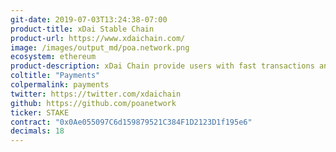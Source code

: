```yaml
---
git-date: 2019-07-03T13:24:38-07:00
product-title: xDai Stable Chain
product-url: https://www.xdaichain.com/
image: /images/output_md/poa.network.png
ecosystem: ethereum
product-description: xDai Chain provide users with fast transactions and low gas prices. xDai Stable Chain is Ethereum compatible, so data and assets can be transferred to the Ethereum providing backend safety and  opportunities to scale. [Interview with Igor Barinov, founder of POA Network](/xdai-chain).
coltitle: "Payments"
colpermalink: payments
twitter: https://twitter.com/xdaichain
github: https://github.com/poanetwork
ticker: STAKE
contract: "0x0Ae055097C6d159879521C384F1D2123D1f195e6"
decimals: 18
---
```

